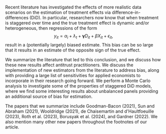Recent literature has investigated the effects of more realistic data scenarios on the estimation of treatment effects via difference-in-differences (DiD). In particular, researchers now know that when treatment is staggered over time and the true treatment effect is dynamic and/or heterogeneous, then regressions of the form
$$y_{it} = \alpha_i + \lambda_t + \boldsymbol{\gamma}  D_{it} + \beta X_{it} + \epsilon_{it},$$
result in a (potentially largely) biased estimate. This bias can be so large that it results in an estimate of the opposite sign of the true effect.

We summarize the literature that led to this conclusion, and we discuss how these new results affect antitrust practitioners. We discuss the implementation of new estimators from the literature to address bias, along with providing a large list of sensitivities for applied economists to incorporate in their research going forward.
We perform a Monte Carlo analysis to investigate some of the properties of staggered DiD models, where we find some interesting results about unbalanced panels providing an additional source of bias for estimation.

The papers that we summarize include Goodman-Bacon (2021), Sun and Abraham (2021), Wooldridge (2021), de Chaisemartin and d'Haultfoeuille (2023), Roth et al. (2023), Borusyak et al. (2024), and Gardner (2022). We also mention many other new papers throughout the footnotes of our article.
